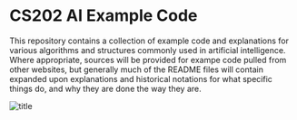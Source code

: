 # CS202 AI Example Code

This repository contains a collection of example code and explanations for various algorithms and structures commonly used in 
artificial intelligence. Where appropriate, sources will be provided for exampe code pulled from other websites, but generally
much of the README files will contain expanded upon explanations and historical notations for what specific things do, and 
why they are done the way they are.

![title](https://github.com/danielmallory/CS202Examples/blob/master/imgs/xkcdml.png)
